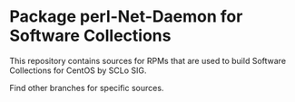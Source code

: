 # Package perl-Net-Daemon for Software Collections

This repository contains sources for RPMs that are used
to build Software Collections for CentOS by SCLo SIG.

Find other branches for specific sources.
